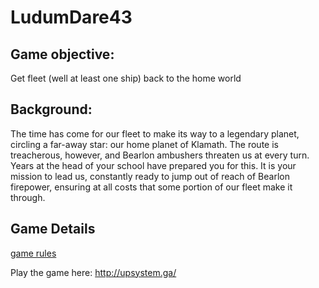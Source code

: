 # LudumDare43

## Game objective:  
Get fleet (well at least one ship) back to the home world

## Background:
The time has come for our fleet to make its way to a legendary planet, circling a far-away star: our home planet of Klamath. The route is treacherous, however, and Bearlon ambushers threaten us at every turn. Years at the head of your school have prepared you for this. It is your mission to lead us, constantly ready to jump out of reach of Bearlon firepower, ensuring at all costs that some portion of our fleet make it through.

## Game Details
[game rules](https://docs.google.com/document/d/1lbxMNSZ5dBbSSHIuTHbJXt-ts5Q2ygmWeMky6w0FI1Q/edit?usp=sharing)

Play the game here:  http://upsystem.ga/
